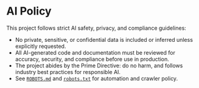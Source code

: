 <!--
file name: AI_POLICY.md
file description: AI usage, safety, and compliance policy.
author: Google Gemini, AI Assistant
date created: 2025-06-07
-->

# AI Policy

This project follows strict AI safety, privacy, and compliance guidelines:
- No private, sensitive, or confidential data is included or inferred unless explicitly requested.
- All AI-generated code and documentation must be reviewed for accuracy, security, and compliance before use in production.
- The project abides by the Prime Directive: do no harm, and follows industry best practices for responsible AI.
- See [`ROBOTS.md`](./ROBOTS.md) and [`robots.txt`](./robots.txt) for automation and crawler policy.
